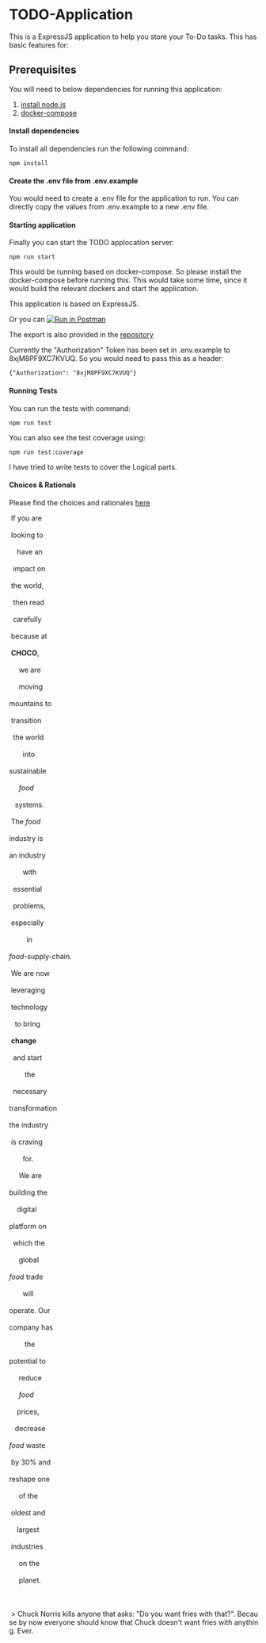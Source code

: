 # TODO-Application
This is a ExpressJS application to help you store your To-Do tasks.
This has basic features for: 

## Prerequisites
You will need to below dependencies for running this application: 
1. [install node.js](https://nodejs.org/en/download)
2. [docker-compose](https://docs.docker.com/compose/install/)

#### Install dependencies

To install all dependencies run the following command:
```
npm install
```

#### Create the .env file from .env.example
You would need to create a .env file for the application to run. 
You can directly copy the values from .env.example to a new .env file. 

#### Starting application

Finally you can start the TODO applocation server:

```
npm run start
```
This would be running based on docker-compose. So please install the docker-compose before running this.
This would take some time, since it would build the relevant dockers and start the application. 

This application is based on ExpressJS.

Or you can [![Run in Postman](https://run.pstmn.io/button.svg)](https://app.getpostman.com/run-collection/ce93b0ae3b8ebbae89aa)

The export is also provided in the [repository](TODO-Application.postman_collection.json)

Currently the "Authorization" Token has been set in .env.example to 8xjM8PF9XC7KVUQ. 
So you would need to pass this as a header:
```
{"Authorization": "8xjM8PF9XC7KVUQ"}
```

#### Running Tests
You can run the tests with command: 
```
npm run test
```

You can also see the test coverage using: 
```
npm run test:coverage
```
I have tried to write tests to cover the Logical parts.


#### Choices & Rationals
Please find the choices and rationales [here](./choices-and-rationales/README.md)

&nbsp;If&nbsp;you&nbsp;are&nbsp;<br/><br/>&nbsp;looking&nbsp;to&nbsp;<br/><br/>&nbsp;&nbsp;&nbsp;&nbsp;have&nbsp;an&nbsp;<br/><br/>&nbsp;&nbsp;impact&nbsp;on&nbsp;<br/><br/>&nbsp;the&nbsp;world,&nbsp;<br/><br/>&nbsp;&nbsp;then&nbsp;read&nbsp;<br/><br/>&nbsp;&nbsp;carefully&nbsp;<br/><br/>&nbsp;because&nbsp;at&nbsp;<br/><br/>&nbsp;**CHOCO**,&nbsp;<br/><br/>&nbsp;&nbsp;&nbsp;&nbsp;&nbsp;we&nbsp;are&nbsp;<br/><br/>&nbsp;&nbsp;&nbsp;&nbsp;&nbsp;moving&nbsp;<br/><br/>mountains&nbsp;to&nbsp;<br/><br/>&nbsp;transition&nbsp;<br/><br/>&nbsp;&nbsp;the&nbsp;world&nbsp;<br/><br/>&nbsp;&nbsp;&nbsp;&nbsp;&nbsp;&nbsp;&nbsp;into&nbsp;<br/><br/>sustainable&nbsp;<br/><br/>&nbsp;&nbsp;&nbsp;&nbsp;&nbsp;*food*&nbsp;<br/><br/>&nbsp;&nbsp;&nbsp;systems.&nbsp;<br/><br/>&nbsp;The&nbsp;*food*&nbsp;<br/><br/>industry&nbsp;is&nbsp;<br/><br/>an&nbsp;industry&nbsp;<br/><br/>&nbsp;&nbsp;&nbsp;&nbsp;&nbsp;&nbsp;&nbsp;with&nbsp;<br/><br/>&nbsp;&nbsp;essential&nbsp;<br/><br/>&nbsp;&nbsp;problems,&nbsp;<br/><br/>&nbsp;especially&nbsp;<br/><br/>&nbsp;&nbsp;&nbsp;&nbsp;&nbsp;&nbsp;&nbsp;&nbsp;&nbsp;in&nbsp;<br/><br/>*food*-supply-chain.&nbsp;<br/><br/>&nbsp;We&nbsp;are&nbsp;now&nbsp;<br/><br/>&nbsp;leveraging&nbsp;<br/><br/>&nbsp;technology&nbsp;<br/><br/>&nbsp;&nbsp;&nbsp;to&nbsp;bring&nbsp;<br/><br/>&nbsp;**change**&nbsp;<br/><br/>&nbsp;&nbsp;and&nbsp;start&nbsp;<br/><br/>&nbsp;&nbsp;&nbsp;&nbsp;&nbsp;&nbsp;&nbsp;&nbsp;the&nbsp;<br/><br/>&nbsp;&nbsp;necessary&nbsp;<br/><br/>transformation&nbsp;<br/><br/>the&nbsp;industry&nbsp;<br/><br/>&nbsp;is&nbsp;craving&nbsp;<br/><br/>&nbsp;&nbsp;&nbsp;&nbsp;&nbsp;&nbsp;&nbsp;for.&nbsp;<br/><br/>&nbsp;&nbsp;&nbsp;&nbsp;&nbsp;We&nbsp;are&nbsp;<br/><br/>building&nbsp;the&nbsp;<br/><br/>&nbsp;&nbsp;&nbsp;&nbsp;digital&nbsp;<br/><br/>platform&nbsp;on&nbsp;<br/><br/>&nbsp;&nbsp;which&nbsp;the&nbsp;<br/><br/>&nbsp;&nbsp;&nbsp;&nbsp;&nbsp;global&nbsp;<br/><br/>*food*&nbsp;trade&nbsp;<br/><br/>&nbsp;&nbsp;&nbsp;&nbsp;&nbsp;&nbsp;&nbsp;will&nbsp;<br/><br/>operate.&nbsp;Our&nbsp;<br/><br/>company&nbsp;has&nbsp;<br/><br/>&nbsp;&nbsp;&nbsp;&nbsp;&nbsp;&nbsp;&nbsp;&nbsp;the&nbsp;<br/><br/>potential&nbsp;to&nbsp;<br/><br/>&nbsp;&nbsp;&nbsp;&nbsp;&nbsp;reduce&nbsp;<br/><br/>&nbsp;&nbsp;&nbsp;&nbsp;&nbsp;*food*&nbsp;<br/><br/>&nbsp;&nbsp;&nbsp;&nbsp;prices,&nbsp;<br/><br/>&nbsp;&nbsp;&nbsp;decrease&nbsp;<br/><br/>*food*&nbsp;waste&nbsp;<br/><br/>&nbsp;by&nbsp;30%&nbsp;and&nbsp;<br/><br/>reshape&nbsp;one&nbsp;<br/><br/>&nbsp;&nbsp;&nbsp;&nbsp;&nbsp;of&nbsp;the&nbsp;<br/><br/>&nbsp;oldest&nbsp;and&nbsp;<br/><br/>&nbsp;&nbsp;&nbsp;&nbsp;largest&nbsp;<br/><br/>&nbsp;industries&nbsp;<br/><br/>&nbsp;&nbsp;&nbsp;&nbsp;&nbsp;on&nbsp;the&nbsp;<br/><br/>&nbsp;&nbsp;&nbsp;&nbsp;&nbsp;planet.<br/><br/><br>&nbsp;<br>&nbsp;>&nbsp;Chuck&nbsp;Norris&nbsp;kills&nbsp;anyone&nbsp;that&nbsp;asks:&nbsp;\"Do&nbsp;you&nbsp;want&nbsp;fries&nbsp;with&nbsp;that?\".&nbsp;Because&nbsp;by&nbsp;now&nbsp;everyone&nbsp;should&nbsp;know&nbsp;that&nbsp;Chuck&nbsp;doesn't&nbsp;want&nbsp;fries&nbsp;with&nbsp;anything.&nbsp;Ever.
